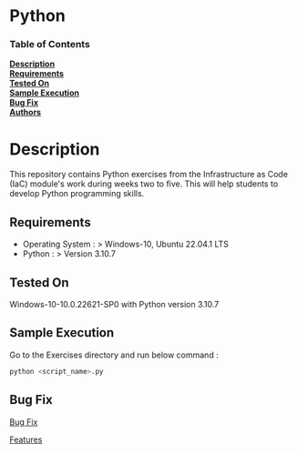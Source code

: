 # Python


### Table of Contents
**[Description](#description)**<br>
**[Requirements](#requirements)**<br>
**[Tested On](#tested-on)**<br>
**[Sample Execution](#sample-execution)**<br>
**[Bug Fix](#bug-fix)**<br>
**[Authors](#authors)**<br>

# Description
This repository contains Python exercises from the Infrastructure as Code (IaC) module's work during weeks two to five. This will help students to develop Python programming skills.

## Requirements
- Operating System : > Windows-10, Ubuntu 22.04.1 LTS
- Python :  > Version 3.10.7 

## Tested On

Windows-10-10.0.22621-SP0 with Python version 3.10.7

## Sample Execution 

Go to the Exercises directory and run below command :
```python
python <script_name>.py
``` 

## Bug Fix
[Bug Fix](https://github.com/krishnenduATU/Python/issues?q=is%3Aissue+is%3Aclosed+label%3Abug)  

[Features](https://github.com/krishnenduATU/Python/issues?q=is%3Aissue+is%3Aclosed+label%3Aenhancement+)

